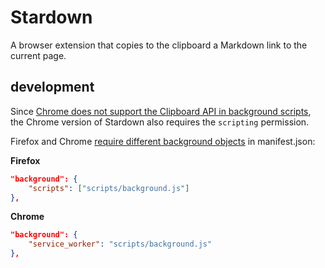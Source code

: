 # Stardown

A browser extension that copies to the clipboard a Markdown link to the current page.

## development

Since [Chrome does not support the Clipboard API in background scripts](https://stackoverflow.com/questions/61862872/how-to-copy-web-notification-content-to-clipboard/61977696#61977696), the Chrome version of Stardown also requires the `scripting` permission.

Firefox and Chrome [require different background objects](https://stackoverflow.com/questions/75043889/manifest-v3-background-scripts-service-worker-on-firefox) in manifest.json:

**Firefox**

```json
"background": {
    "scripts": ["scripts/background.js"]
},
```

**Chrome**

```json
"background": {
    "service_worker": "scripts/background.js"
},
```
